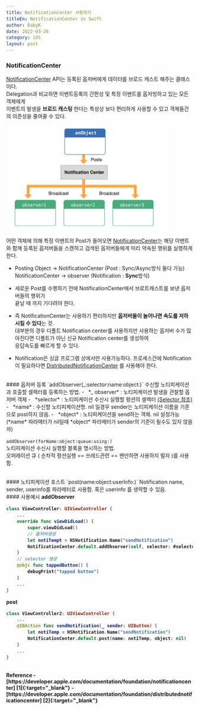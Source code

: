 ```yaml
---
title: NotificationCenter 사용하기
titleEn: NotificationCenter in Swift
author: BabyK
date: 2022-03-26
category: iOS
layout: post
---
```


### NotificationCenter

[NotificationCenter][1] API는 등록된 옵저버에게 데이터를 브로드 캐스트 해주는 클래스이다.  
Delegation과 비교하면 이벤트등록의 간편성 및 특정 이벤트를 옵저빙하고 있는 모든 객체에게  
이벤트의 발생을 **브로드 캐스팅** 한다는 특성상 보다 편리하게 사용할 수 있고 객체들간의 의존성을 줄여줄 수 있다.


<img src="/img/2022-03-25-iosNotificationCenter1.png" >

어떤 객체에 의해 특정 이벤트의 Post가 들어오면 [NotificationCenter][1]는 해당 이벤트와 함께 등록된 옵저버들을 스캔하고 검색된 옵저버들에게
미리 약속된 행위를 실행하게 한다.  
  
<!-- >Although the notification center delivers a notification to its observers synchronously, you can post notifications asynchronously using a notification queue (NSNotificationQueue). 
   
>Before the posting object can resume its thread of execution, it must wait until the notification center dispatches the notification to all observers and return -->

- Posting Object -> NotificationCenter (Post : Sync/Async방식 둘다 가능)  
  NotificationCenter -> observer  (Notification : **Sync**방식)  

- 세로운 Post를 수행하기 전에 NotificationCenter에서 브로트캐스트를 보낸 옵저버들의 행위가  
끝날 때 까지 기다려야 한다.  
  
- 즉 NotificationCenter는 사용하기 편리하지만 **옵저버들이 늘어나면 속도를 저하 시킬 수 있다**는 것.  
대부분의 경우 디폴트 Notification center를 사용하지만 사용하는 옵저버 수가 많아진다면 디폴트가 아닌 신규 Notification center를 생성하여  
응답속도를 빠르게 할 수 있다.  

- Notification은 싱글 프로그램 상에서만 사용가능하다. 프로세스간에 Notification이 필요하다면
[DistributedNotificationCenter][2] 를 사용해야 한다.

<br>
#### 옵저버 등록
`addObserver(_:selector:name:object:)`  
수신할 노티피케이션과 호출할 셀렉터를 등록하는 방법.    
- &nbsp; *_ observer* : 노티피케이션 발생을 관찰할 옵저버 객체  
- &nbsp; *selector* : 노티피케이션 수신시 실행할 펑션의 셀렉터  <a href="/posts/ios/2022-03-25-iosSelector" > (Selector 참조)</a>
- &nbsp; *name* : 수신할 노티피케이션명. nil 일경우 sender는 노티피케이션 이름을 기준으로 post하지 않음.  
- &nbsp; *object* : 노티피케이션을 send하는 객체. nil 설정가능 (*name* 파라메터가 nil일때 *object* 파라메터가 sender의 기준이 될수도 있지 않을까)

`addObserver(forName:object:queue:using:)`  
노티피케이션 수신시 실행할 블록을 명시하는 방법.  
오퍼레이션 큐 ( 순차적 펑션실행 == 쓰레드관련 == 왠만하면 사용하지 말자 )를 사용함.

<br>
#### 노티피케이션 포스트  
`post(name:object:userInfo:)`  
Notification name, sender, userinfo를 파라메터로 사용함.
혹은 userinfo 를 생략할 수 있음.


<br>
#### 사용예시
<strong>addObserver

```swift
class ViewController: UIViewController {
    ...
    override func viewDidLoad() {
        super.viewDidLoad()
        // 옵저버생성
        let notiTempt = NSNotification.Name("sendNotification")
        NotificationCenter.default.addObserver(self, selector: #selector(self.tappedButton), name: notiTempt, object: nil) 
    }
    // selector 생성
    @objc func tappedButton() {
        debugPrint("tapped button")
    }
    ...
}
```

<strong>post
```swift
class ViewController2: UIViewController {
    ...
    @IBAction func sendNotification(_ sender: UIButton) {
        let notiTemp = NSNotification.Name("sendNotification")
        NotificationCenter.default.post(name: notiTemp, object: nil)
    }
    ...
}
```


[1]: https://developer.apple.com/documentation/foundation/notificationcenter
[2]: https://developer.apple.com/documentation/foundation/distributednotificationcenter


<br>
<strong>Reference
- [https://developer.apple.com/documentation/foundation/notificationcenter] [1]{:target="_blank"}  
- [https://developer.apple.com/documentation/foundation/distributednotificationcenter] [2]{:target="_blank"}  
